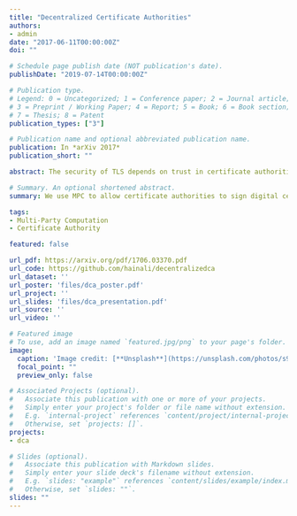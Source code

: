 ```yaml
---
title: "Decentralized Certificate Authorities"
authors:
- admin
date: "2017-06-11T00:00:00Z"
doi: ""

# Schedule page publish date (NOT publication's date).
publishDate: "2019-07-14T00:00:00Z"

# Publication type.
# Legend: 0 = Uncategorized; 1 = Conference paper; 2 = Journal article;
# 3 = Preprint / Working Paper; 4 = Report; 5 = Book; 6 = Book section;
# 7 = Thesis; 8 = Patent
publication_types: ["3"]

# Publication name and optional abbreviated publication name.
publication: In *arXiv 2017*
publication_short: ""

abstract: The security of TLS depends on trust in certificate authorities, and that trust stems from their ability to protect and control the use of a private signing key. The signing key is the key asset of a certificate authority (CA), and its value is based on trust in the corresponding public key which is primarily distributed by browser vendors. Compromise of a CA private key represents a single point-of-failure that could have disastrous consequences, so CAs go to great lengths to attempt to protect and control the use of their private keys. Nevertheless, keys are sometimes compromised and may be misused accidentally or intentionally by insiders. We propose splitting a CA’s private key among multiple parties, and producing signatures using a generic secure multi-party computation protocol that never exposes the actual signing key. This could be used by a single CA to reduce the risk that its signing key would be compromised or misused. It could also enable new models for certificate generation, where multiple CAs would need to agree and cooperate before a new certificate can be generated, or even where certificate generation would require cooperation between a CA and the certificate recipient (subject). Although more efficient solutions are possible with custom protocols, we demonstrate the feasibility of implementing a decentralized CA using a generic two-party secure computation protocol with an evaluation of a prototype implementation that uses secure two-party computation to generate certificates signed using ECDSA on curve `secp192k1`.

# Summary. An optional shortened abstract.
summary: We use MPC to allow certificate authorities to sign digital certificates in a secure and distributed way.

tags:
- Multi-Party Computation
- Certificate Authority

featured: false

url_pdf: https://arxiv.org/pdf/1706.03370.pdf
url_code: https://github.com/hainali/decentralizedca
url_dataset: ''
url_poster: 'files/dca_poster.pdf'
url_project: ''
url_slides: 'files/dca_presentation.pdf'
url_source: ''
url_video: ''

# Featured image
# To use, add an image named `featured.jpg/png` to your page's folder. 
image:
  caption: 'Image credit: [**Unsplash**](https://unsplash.com/photos/s9CC2SKySJM)'
  focal_point: ""
  preview_only: false

# Associated Projects (optional).
#   Associate this publication with one or more of your projects.
#   Simply enter your project's folder or file name without extension.
#   E.g. `internal-project` references `content/project/internal-project/index.md`.
#   Otherwise, set `projects: []`.
projects:
- dca

# Slides (optional).
#   Associate this publication with Markdown slides.
#   Simply enter your slide deck's filename without extension.
#   E.g. `slides: "example"` references `content/slides/example/index.md`.
#   Otherwise, set `slides: ""`.
slides: ""
---
```

